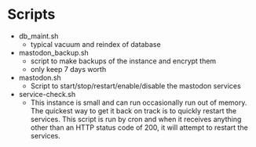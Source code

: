 # Scripts

* db\_maint.sh
    * typical vacuum and reindex of database
* mastodon\_backup.sh
    * script to make backups of the instance and encrypt them
    * only keep 7 days worth
* mastodon.sh
    * Script to start/stop/restart/enable/disable the mastodon services
* service-check.sh
    * This instance is small and can run occasionally run out of memory. The quickest way to get it back on track is to quickly restart the services. This script is run by cron and when it receives anything other than an HTTP status code of 200, it will attempt to restart the services.
